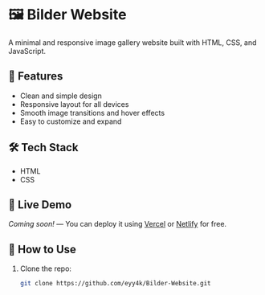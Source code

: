 

# 🖼️ Bilder Website

A minimal and responsive image gallery website built with HTML, CSS, and JavaScript.

## 🚀 Features
- Clean and simple design
- Responsive layout for all devices
- Smooth image transitions and hover effects
- Easy to customize and expand

## 🛠️ Tech Stack
- HTML
- CSS

## 📸 Live Demo
*Coming soon!* — You can deploy it using [Vercel](https://vercel.com/) or [Netlify](https://www.netlify.com/) for free.

## 📂 How to Use

1. Clone the repo:
   ```bash
   git clone https://github.com/eyy4k/Bilder-Website.git

